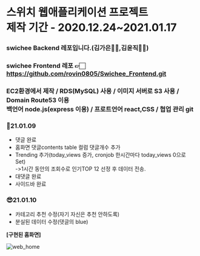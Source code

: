 # 스위치 웹애플리케이션 프로젝트<br>제작 기간 - 2020.12.24~2021.01.17
 
### swichee Backend 레포입니다.(김가은👧🏻,김윤직🧑🏻)
### swichee Frontend 레포 👉🏻 https://github.com/rovin0805/Swichee_Frontend.git
### EC2환경에서 제작 / RDS(MySQL) 사용 / 이미지 서버로 S3 사용 / Domain Route53 이용 <br> 백언어 node.js(express 이용) / 프로트언어 react,CSS / 협업 관리 git 



### 🎅21.01.09
- 댓글 완료
- 홈화면 댓글contents table 컬럼 댓글개수 추가
- Trending 추가(today_views 증가, cronjob 한시간마다 today_views 0으로 Set)<br>->1시간 동안의 조회수로 인기TOP 12 선정 후 데이터 전송.
- 대댓글 완료
- 사이드바 완료<br>

### 😎21.01.10
- 카테고리 추천 수정(자기 자신은 추천 안하도록)
- 분실된 데이터 수정(댓글의 blue)


<b>[구현된 홈화면]</b>

![web_home](https://user-images.githubusercontent.com/31676033/104091185-2f41ba80-52bf-11eb-8120-f79e630cf744.png)


